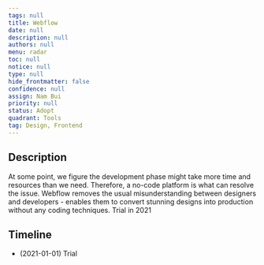 ```yaml
---
tags: null
title: Webflow
date: null
description: null
authors: null
menu: radar
toc: null
notice: null
type: null
hide_frontmatter: false
confidence: null
assign: Nam Bui
priority: null
status: Adopt
quadrant: Tools
tag: Design, Frontend
---
```


## Description

At some point, we figure the development phase might take more time and resources than we need. Therefore, a no-code platform is what can resolve the issue. Webflow removes the usual misunderstanding between designers and developers - enables them to convert stunning designs into production without any coding techniques. Trial in 2021

## Timeline

* (2021-01-01) Trial